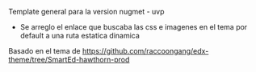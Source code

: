 Template general para la version nugmet - uvp

* Se arreglo el enlace que buscaba las css e imagenes en el tema por default a una ruta estatica dinamica

Basado en el tema de https://github.com/raccoongang/edx-theme/tree/SmartEd-hawthorn-prod


